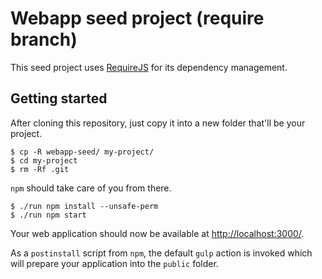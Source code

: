 # Webapp seed project (require branch)

This seed project uses [RequireJS](http://requirejs.org/) for its dependency management.

## Getting started

After cloning this repository, just copy it into a new folder that'll be your project. 

```
$ cp -R webapp-seed/ my-project/
$ cd my-project
$ rm -Rf .git
```

`npm` should take care of you from there.

```
$ ./run npm install --unsafe-perm
$ ./run npm start
```

Your web application should now be available at [http://localhost:3000/](http://localhost:3000/).

As a `postinstall` script from `npm`, the default `gulp` action is invoked which will prepare your application into the `public` folder.
